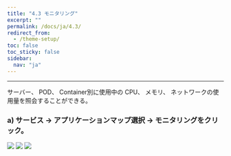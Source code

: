 ```yaml
---
title: "4.3 モニタリング"
excerpt: ""
permalink: /docs/ja/4.3/
redirect_from:
  - /theme-setup/
toc: false
toc_sticky: false
sidebar:
  nav: "ja"
---
```



---

サーバー、 POD、 Container別に使用中の CPU、 メモリ、 ネットワークの使用量を照会することができる。

### a\) サービス → アプリケーションマップ選択 → モニタリングをクリック。
![](/assets/JP/2.5/3.1.4_1.png)
![](/assets/JP/2.5.3/3.1.4_2.png)
![](/assets/JP/2.5.3/3.1.4_3.png)
